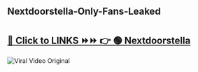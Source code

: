 
 ## Nextdoorstella-Only-Fans-Leaked

# <h2><a href="https://clipsfans.com/Nextdoorstella&ref=git">🔗 Click to LINKS ⏩⏩ 👉 🟢 Nextdoorstella </a></h2>

<a href="https://clipsfans.com/Nextdoorstella&ref=git" rel="nofollow" data-target="animated-image.originalLink"><img src="https://i.ibb.co.com/xMMVF88/686577567.gif" alt="Viral Video Original" style="max-width: 100%; display: inline-block;" data-target="animated-image.originalImage"></a>
